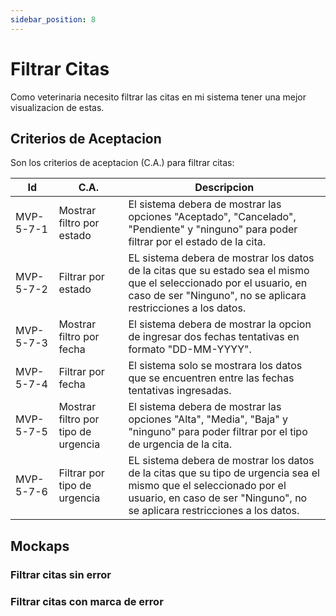 ```yaml
---
sidebar_position: 8
---
```


# Filtrar Citas
Como veterinaria necesito filtrar las citas en mi sistema tener una mejor visualizacion de estas.

<!-- En la siguiente imagen reprecenta el flujo general de la historia de usuario: -->
<!-- ![Task Flow de Gestionar citas](/img/gestionar_citas/agregar_cita/agregar_cita_diagrama.svg) -->

## Criterios de Aceptacion
Son los criterios de aceptacion (C.A.) para filtrar citas:

| Id | C.A. | Descripcion | 
|-------------------- | -------- | -------- | 
| MVP-5-7-1 | Mostrar filtro por estado | El sistema debera de mostrar las opciones "Aceptado", "Cancelado", "Pendiente" y "ninguno" para poder filtrar por el estado de la cita. |
| MVP-5-7-2 | Filtrar por estado | EL sistema debera de mostrar los datos de la citas que su estado sea el mismo que el seleccionado por el usuario, en caso de ser "Ninguno", no se aplicara restricciones a los datos. |
| MVP-5-7-3 | Mostrar filtro por fecha | El sistema debera de mostrar la opcion de ingresar dos fechas tentativas en formato "DD-MM-YYYY". |
| MVP-5-7-4 | Filtrar por fecha | El sistema solo se mostrara los datos que se encuentren entre las fechas tentativas ingresadas. |
| MVP-5-7-5 | Mostrar filtro por tipo de urgencia | El sistema debera de mostrar las opciones "Alta", "Media", "Baja" y "ninguno" para poder filtrar por el tipo de urgencia de la cita.  |
| MVP-5-7-6 | Filtrar por tipo de urgencia | EL sistema debera de mostrar los datos de la citas que su tipo de urgencia sea el mismo que el seleccionado por el usuario, en caso de ser "Ninguno", no se aplicara restricciones a los datos. |



## Mockaps

### Filtrar citas sin error
<!-- ![Mockap de Gestionar citas general](/img/gestionar_citas/agregar_cita/agregar_cita_mockap.svg) -->

### Filtrar citas con marca de error
<!-- ![Mockap de Gestionar citas tabla](/img/gestionar_citas/agregar_cita/agregar_cita_error_mockap.svg) -->